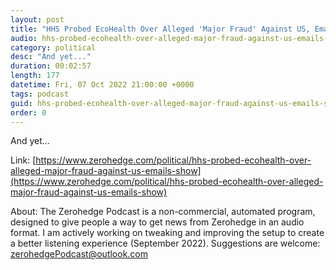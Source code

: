 ```yaml
---
layout: post
title: "HHS Probed EcoHealth Over Alleged 'Major Fraud' Against US, Emails Show"
audio: hhs-probed-ecohealth-over-alleged-major-fraud-against-us-emails-show-0
category: political
desc: "And yet..."
duration: 00:02:57
length: 177
datetime: Fri, 07 Oct 2022 21:00:00 +0000
tags: podcast
guid: hhs-probed-ecohealth-over-alleged-major-fraud-against-us-emails-show-0
order: 0
---
```

And yet...

Link: [https://www.zerohedge.com/political/hhs-probed-ecohealth-over-alleged-major-fraud-against-us-emails-show](https://www.zerohedge.com/political/hhs-probed-ecohealth-over-alleged-major-fraud-against-us-emails-show)

About: The Zerohedge Podcast is a non-commercial, automated program, designed to give people a way to get news from Zerohedge in an audio format.  I am actively working on tweaking and improving the setup to create a better listening experience (September 2022).  Suggestions are welcome: [zerohedgePodcast@outlook.com](mailto:zerohedgePodcast@outlook.com)